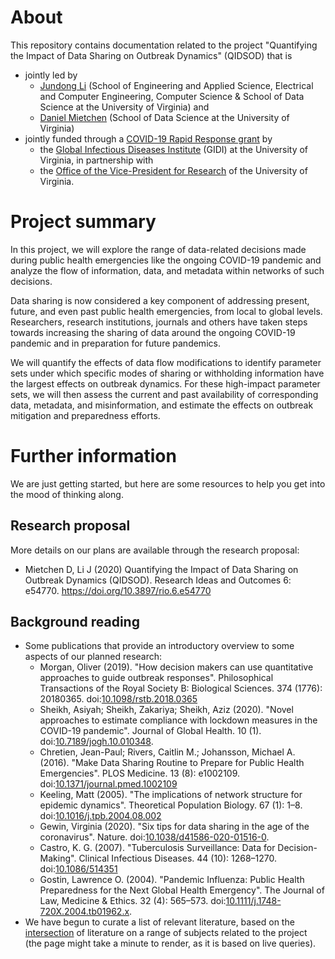 # About

This repository contains documentation related to the project "Quantifying the Impact of Data Sharing on Outbreak Dynamics" (QIDSOD) that is 
- jointly led by 
  - [Jundong Li](https://github.com/jundongl) (School of Engineering and Applied Science, Electrical and Computer Engineering, Computer Science & School of Data Science at the University of Virginia) and 
  - [Daniel Mietchen](https://github.com/Daniel-Mietchen) (School of Data Science at the University of Virginia)
- jointly funded through a [COVID-19 Rapid Response grant](http://web.archive.org/web/20200525045741/https://gidi.virginia.edu/covid-19-rapid-response) by 
  - the [Global Infectious Diseases Institute](https://gidi.virginia.edu/) (GIDI) at the University of Virginia, in partnership with 
  - the [Office of the Vice-President for Research](https://research.virginia.edu/) of the University of Virginia.

# Project summary

In this project, we will explore the range of data-related decisions made during public health emergencies like the ongoing COVID-19 pandemic and analyze the flow of information, data, and metadata within networks of such decisions.

Data sharing is now considered a key component of addressing present, future, and even past public health emergencies, from local to global levels. Researchers, research institutions, journals and others have taken steps towards increasing the sharing of data around the ongoing COVID-19 pandemic and in preparation for future pandemics.

We will quantify the effects of data flow modifications to identify parameter sets under which specific modes of sharing or withholding information have the largest effects on outbreak dynamics. For these high-impact parameter sets, we will then assess the current and past availability of corresponding data, metadata, and misinformation, and estimate the effects on outbreak mitigation and preparedness efforts.

# Further information

We are just getting started, but here are some resources to help you get into the mood of thinking along.

## Research proposal

More details on our plans are available through the research proposal:
* Mietchen D, Li J (2020) Quantifying the Impact of Data Sharing on Outbreak Dynamics (QIDSOD). Research Ideas and Outcomes 6: e54770. https://doi.org/10.3897/rio.6.e54770

## Background reading

* Some publications that provide an introductory overview to some aspects of our planned research:
  * Morgan, Oliver (2019). "How decision makers can use quantitative approaches to guide outbreak responses". Philosophical Transactions of the Royal Society B: Biological Sciences. 374 (1776): 20180365. doi:[10.1098/rstb.2018.0365](https://doi.org/10.1098/rstb.2018.0365)
  * Sheikh, Asiyah; Sheikh, Zakariya; Sheikh, Aziz (2020). "Novel approaches to estimate compliance with lockdown measures in the COVID-19 pandemic". Journal of Global Health. 10 (1). doi:[10.7189/jogh.10.010348](https://doi.org/10.7189/jogh.10.010348).
  * Chretien, Jean-Paul; Rivers, Caitlin M.; Johansson, Michael A. (2016). "Make Data Sharing Routine to Prepare for Public Health Emergencies". PLOS Medicine. 13 (8): e1002109. doi:[10.1371/journal.pmed.1002109](https://doi.org/10.1371/journal.pmed.1002109)
  * Keeling, Matt (2005). "The implications of network structure for epidemic dynamics". Theoretical Population Biology. 67 (1): 1–8. doi:[10.1016/j.tpb.2004.08.002](https://doi.org/10.1098/10.1016/j.tpb.2004.08.002)
  * Gewin, Virginia (2020). "Six tips for data sharing in the age of the coronavirus". Nature. doi:[10.1038/d41586-020-01516-0](10.1038/d41586-020-01516-0).
  * Castro, K. G. (2007). "Tuberculosis Surveillance: Data for Decision-Making". Clinical Infectious Diseases. 44 (10): 1268–1270. doi:[10.1086/514351](https://doi.org/10.1098/10.1086/514351)
  * Gostin, Lawrence O. (2004). "Pandemic Influenza: Public Health Preparedness for the Next Global Health Emergency". The Journal of Law, Medicine & Ethics. 32 (4): 565–573. doi:[10.1111/j.1748-720X.2004.tb01962.x](https://doi.org/10.1111/j.1748-720X.2004.tb01962.x).
* We have begun to curate a list of relevant literature, based on the [intersection](https://tools.wmflabs.org/scholia/topics/Q5227350,Q95612615,Q1331926,Q4417999,Q84263196,Q202864,Q88434121,Q87745177,Q10538943,Q88835036,Q1149776,Q309901,Q29032648,Q45933174,Q1460420,Q1252988,Q50410669,Q1128437,Q29056927,Q12184,Q182672,Q901464,Q45881698,Q525512,Q192995,Q764527,Q609748,Q2725393,Q59485450,Q17076801) of literature on a range of subjects related to the project (the page might take a minute to render, as it is based on live queries).
